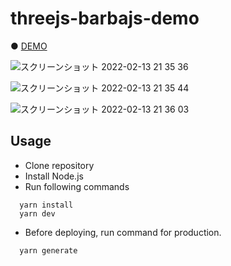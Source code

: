 # threejs-barbajs-demo

● <a href="https://hisamikurita.github.io/threejs-barbajs-demo/dist/">DEMO</a>

![スクリーンショット 2022-02-13 21 35 36](https://user-images.githubusercontent.com/47776346/153753527-b7fcb6b4-68f9-4639-81bc-3a1f1c8b72f9.png)

![スクリーンショット 2022-02-13 21 35 44](https://user-images.githubusercontent.com/47776346/153753525-ff31359f-3061-478a-8b94-cc8e244f3bb9.png)

![スクリーンショット 2022-02-13 21 36 03](https://user-images.githubusercontent.com/47776346/153753518-7021fef5-4da1-4f26-9364-bbc77e0c5b14.png)

## Usage
* Clone repository<br>
* Install Node.js<br>
* Run following commands<br>
```
  yarn install
  yarn dev
```

* Before deploying, run command for production.<br>
```
  yarn generate
```

